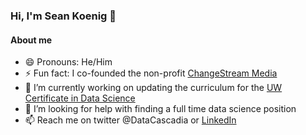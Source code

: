 ### Hi, I'm Sean Koenig 👋
<!-- <img src="profile_image.png" alt="drawing" width="200"/> -->
#### About me
- 😄 Pronouns: He/Him
- ⚡ Fun fact: I co-founded the non-profit [ChangeStream Media](https://changestreammedia.org/)
- 🔭 I’m currently working on updating the curriculum for the [UW Certificate in Data Science](https://www.pce.uw.edu/certificates/data-science)
- 🤔 I’m looking for help with finding a full time data science position
- 📫 Reach me on twitter @DataCascadia or [LinkedIn](https://www.linkedin.com/in/sean-koenig-seattle/)
<!--
**DataCascadia/DataCascadia** is a ✨ _special_ ✨ repository because its `README.md` (this file) appears on your GitHub profile.

Here are some ideas to get you started:

- 🔭 I’m currently working on ...
- 🌱 I’m currently learning ...
- 👯 I’m looking to collaborate on ...
- 🤔 I’m looking for help with ...
- 💬 Ask me about ...
- 📫 How to reach me: ...
- 😄 Pronouns: ...
- ⚡ Fun fact: ...
-->
